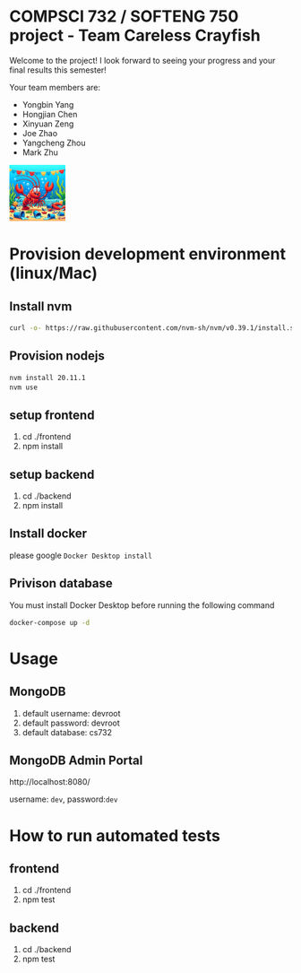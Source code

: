 # COMPSCI 732 / SOFTENG 750 project - Team Careless Crayfish

Welcome to the project! I look forward to seeing your progress and your final results this semester!

Your team members are:

- Yongbin Yang
- Hongjian Chen
- Xinyuan Zeng
- Joe Zhao
- Yangcheng Zhou
- Mark Zhu

<img src="./group-image/Careless%20Crayfish.webp" alt="Careless Crayfish" width="100px" height="100px">


# Provision development environment (linux/Mac)

## Install nvm
```bash
curl -o- https://raw.githubusercontent.com/nvm-sh/nvm/v0.39.1/install.sh | bash
```

## Provision nodejs
```bash
nvm install 20.11.1
nvm use
```
## setup frontend

1. cd ./frontend
2. npm install

## setup backend

1. cd ./backend
2. npm install

## Install docker
please google `Docker Desktop install`

## Privison database
You must install Docker Desktop before running the following command
```bash
docker-compose up -d
```


# Usage
## MongoDB
1. default username: devroot
1. default password: devroot
1. default database: cs732

## MongoDB Admin Portal
http://localhost:8080/ 

username: `dev`, password:`dev`

# How to run automated tests

## frontend

1. cd ./frontend
2. npm test

## backend

1. cd ./backend
2. npm test


